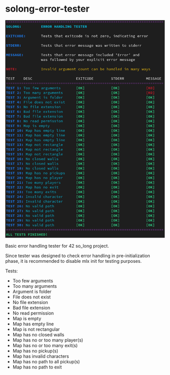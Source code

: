 # solong-error-tester

![example](example.png)

Basic error handling tester for 42 so_long project.

Since tester was designed to check error handling in pre-initialization phase, it is recommended to disable mlx init for testing purposes.

Tests:

- Too few arguments
- Too many arguments
- Argument is folder
- File does not exist
- No file extension
- Bad file extension
- No read permission
- Map is empty
- Map has empty line
- Map is not rectangular
- Map has no closed walls
- Map has no or too many player(s)
- Map has no or too many exit(s)
- Map has no pickup(s)
- Map has invalid characters
- Map has no path to all pickup(s)
- Map has no path to exit
